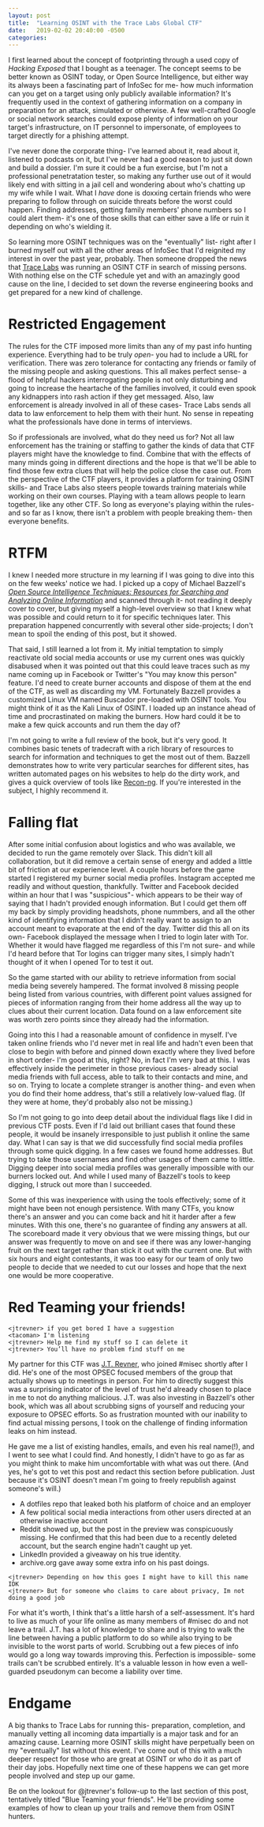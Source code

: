 ```yaml
---
layout: post
title:  "Learning OSINT with the Trace Labs Global CTF"
date:   2019-02-02 20:40:00 -0500
categories: 
---
```


I first learned about the concept of footprinting through a used copy of _Hacking Exposed_ that I bought as a teenager.
The concept seems to be better known as OSINT today, or Open Source Intelligence, but either way its always been a fascinating part of InfoSec
for me- how much information can you get on a target using only publicly available information? It's frequently used in the context of
gathering information on a company in preparation for an attack, simulated or otherwise. A few well-crafted Google or social network searches
could expose plenty of information on your target's infrastructure, on IT personnel to impersonate, of employees to target directly for a
phishing attempt.

I've never done the corporate thing- I've learned about it, read about it, listened to podcasts on it, but I've never had a good reason to just
sit down and build a dossier. I'm sure it could be a fun exercise, but I'm not a professional penetratation tester, so making any further use
out of it would likely end with sitting in a jail cell and wondering about who's chatting up my wife while I wait. What I _have_ done is
doxxing certain friends who were preparing to follow through on suicide threats before the worst could happen. Finding addresses,
getting family members' phone numbers so I could alert them- it's one of those skills that can either save a life or ruin it depending on
who's wielding it.

So learning more OSINT techniques was on the "eventually" list- right after I burned myself out with all the other areas of InfoSec that
I'd reignited my interest in over the past year, probably. Then someone dropped the news that [Trace Labs](https://tracelabs.org) was running
an OSINT CTF in search of missing persons. With nothing else on the CTF schedule yet and with an amazingly good cause on the line,
I decided to set down the reverse engineering books and get prepared for a new kind of challenge.

# Restricted Engagement

The rules for the CTF imposed more limits than any of my past info hunting experience. Everything had to be truly _open_- you had to include a URL
for verification. There was zero tolerance for contacting any friends or family of the missing people and asking questions. This all makes
perfect sense- a flood of helpful hackers interrogating people is not only disturbing and going to increase the heartache of the families involved,
it could even spook any kidnappers into rash action if they get messaged. Also, law enforcement is already involved in all of these cases- Trace Labs
sends all data to law enforcement to help them with their hunt. No sense in repeating what the professionals have done in terms of interviews.

So if professionals are involved, what do they need us for? Not all law enforcement has the training or staffing to gather the kinds
of data that CTF players might have the knowledge to find. Combine that with the effects of many minds going in different directions and
the hope is that we'll be able to find those few extra clues that will help the police close the case out. From the perspective of the CTF
players, it provides a platform for training OSINT skills- and Trace Labs also steers people towards training materials while working on their own courses.
Playing with a team allows people to learn together, like any other CTF. So long as everyone's playing within the rules- and so far as I know,
there isn't a problem with people breaking them- then everyone benefits.

# RTFM

I knew I needed more structure in my learning if I was going to dive into this on the few weeks' notice we had. I picked up a copy of
Michael Bazzell's _[Open Source Intelligence Techniques: Resources for Searching and Analyzing Online Information](https://www.amazon.com/gp/product/1984201573/ref=dbs_a_def_rwt_bibl_vppi_i0)_ and scanned through it- not reading it deeply cover to cover, but giving myself a high-level overview so that
I knew what was possible and could return to it for specific techniques later. This preparation happened concurrently with several other side-projects;
I don't mean to spoil the ending of this post, but it showed.

That said, I still learned a lot from it. My initial temptation to simply reactivate old social media accounts or use my current ones was
quickly disabused when it was pointed out that this could leave traces such as my name coming up in Facebook or Twitter's "You may know this person"
feature. I'd need to create burner accounts and dispose of them at the end of the CTF, as well as discarding my VM. Fortunately Bazzell provides
a customized Linux VM named Buscador pre-loaded with OSINT tools. You might think of it as the Kali Linux of OSINT. I loaded up an instance
ahead of time and procrastinated on making the burners. How hard could it be to make a few quick accounts and run them the day of?

I'm not going to write a full review of the book, but it's very good. It combines basic tenets of tradecraft with a rich library of
resources to search for information and techniques to get the most out of them. Bazzell demonstrates how to write very particular searches
for different sites, has written automated pages on his websites to help do the dirty work, and gives a quick overview of tools
like [Recon-ng](https://bitbucket.org/LaNMaSteR53/recon-ng). If you're interested in the subject, I highly recommend it.

# Falling flat

After some initial confusion about logistics and who was available, we decided to run the game remotely over Slack. This didn't kill
all collaboration, but it did remove a certain sense of energy and added a little bit of friction at our experience level. A couple hours before the
game started I registered my burner social media profiles. Instagram accepted me readily and without question, thankfully. Twitter and
Facebook decided within an hour that I was "suspicious"- which appears to be their way of saying that I hadn't provided enough information.
But I could get them off my back by simply providing headshots, phone nummbers, and all the other kind of identifying information that I didn't
really want to assign to an account meant to evaporate at the end of the day. Twitter did this all on its own- Facebook displayed the message
when I tried to login later with Tor. Whether it would have flagged me regardless of this I'm not sure- and while I'd heard before that Tor
logins can trigger many sites, I simply hadn't thought of it when I opened Tor to test it out.

So the game started with our ability to retrieve information from social media being severely hampered. The format involved 8 missing people
being listed from various countries, with different point values assigned for pieces of information ranging from their home address all the way
up to clues about their current location. Data found on a law enforcement site was worth zero points since they already had the information.

Going into this I had a reasonable amount of confidence in myself. I've taken online friends who I'd never met in real life and hadn't even been
that close to begin with before and pinned down exactly where they lived before in short order- I'm good at this, right? No, in fact I'm
very bad at this. I was effectively inside the perimeter in those previous cases- already social media friends with full access, able to talk
to their contacts and mine, and so on. Trying to locate a complete stranger is another thing- and even when you do find their home address,
that's still a relatively low-valued flag. (If they were at home, they'd probably also not be missing.)

So I'm not going to go into deep detail about the individual flags like I did in previous CTF posts. Even if I'd laid out brilliant cases that found
these people, it would be insanely irresponsible to just publish it online the same day. What I can say is that we did successfully find social
media profiles through some quick digging. In a few cases we found home addresses. But trying to take those usernames and find other usages of them
came to little. Digging deeper into social media profiles was generally impossible with our burners locked out. And while I used many of Bazzell's
tools to keep digging, I struck out more than I succeeded. 

Some of this was inexperience with using the tools effectively; some of it might have been not enough persistence.
With many CTFs, you know there's an answer and you can come back and hit it harder after a few minutes. With this one, there's no guarantee
of finding any answers at all. The scoreboard made it very obvious that we were missing things, but our answer was frequently to move on
and see if there was any lower-hanging fruit on the next target rather than stick it out with the current one. But with six hours and eight
contestants, it was too easy for our team of only two people to decide that we needed to cut our losses and hope that the next one would
be more cooperative.

# Red Teaming your friends!

```
<jtrevner> if you get bored I have a suggestion
<tacoman> I'm listening
<jtrevner> Help me find my stuff so I can delete it
<jtrevner> You’ll have no problem find stuff on me
```

My partner for this CTF was [J.T. Revner](https://www.jtrevner.com/), who joined #misec shortly after I did. He's one of the most OPSEC
focused members of the group that actually shows up to meetings in person. For him to directly suggest this was a surprising indicator
of the level of trust he'd already chosen to place in me to not do anything malicious. J.T. was also investing in Bazzell's other book,
which was all about scrubbing signs of yourself and reducing your exposure to OPSEC efforts. So as frustration mounted with our inability
to find actual missing persons, I took on the challenge of finding information leaks on him instead.

He gave me a list of existing handles, emails, and even his real name(!), and I went to see what I could find. And honestly, I didn't have
to go as far as you might think to make him uncomfortable with what was out there. (And yes, he's got to vet this post and redact this
section before publication. Just because it's OSINT doesn't mean I'm going to freely republish against someone's will.)

* A dotfiles repo that leaked both his platform of choice and an employer
* A few political social media interactions from other users directed at an otherwise inactive account
* Reddit showed up, but the post in the preview was conspicuously missing. He confirmed that this had been due to a recently deleted
account, but the search engine hadn't caught up yet.
* LinkedIn provided a giveaway on his true identity.
* archive.org gave away some extra info on his past doings.

```
<jtrevner> Depending on how this goes I might have to kill this name IDK
<jtrevner> But for someone who claims to care about privacy, Im not doing a good job
```

For what it's worth, I think that's a little harsh of a self-assessment. It's hard to live as much of your life online as many members of #misec
do and not leave a trail. J.T. has a lot of knowledge to share and is trying to walk the line between having a public platform to do so
while also trying to be invisible to the worst parts of world. Scrubbing out a few pieces of info would go a long way towards improving this.
Perfection is impossible- some trails can't be scrubbed entirely. It's a valuable lesson in how even a well-guarded pseudonym can become
a liability over time.

# Endgame

A big thanks to Trace Labs for running this- preparation, completion, and manually vetting all incoming data impartially is a major task
and for an amazing cause. Learning more OSINT skills might have perpetually been on my "eventually" list without this event. I've come out
of this with a much deeper respect for those who are great at OSINT or who do it as part of their day jobs. Hopefully next time one of these
happens we can get more people involved and step up our game.

Be on the lookout for @jtrevner's follow-up to the last section of this post, tentatively titled "Blue Teaming your friends". He'll be providing
some examples of how to clean up your trails and remove them from OSINT hunters.